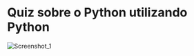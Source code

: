 # Quiz sobre o Python utilizando Python 
![Screenshot_1](https://user-images.githubusercontent.com/113317279/235239895-52906ba7-7435-48ed-8779-666b66704ce8.jpg)
